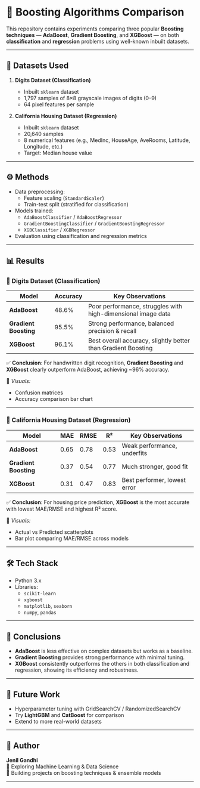 # 🚀 Boosting Algorithms Comparison  

This repository contains experiments comparing three popular **Boosting techniques** — **AdaBoost**, **Gradient Boosting**, and **XGBoost** — on both **classification** and **regression** problems using well-known inbuilt datasets.  

---

## 📂 Datasets Used  

1. **Digits Dataset (Classification)**  
   - Inbuilt `sklearn` dataset  
   - 1,797 samples of 8×8 grayscale images of digits (0–9)  
   - 64 pixel features per sample  

2. **California Housing Dataset (Regression)**  
   - Inbuilt `sklearn` dataset  
   - 20,640 samples  
   - 8 numerical features (e.g., MedInc, HouseAge, AveRooms, Latitude, Longitude, etc.)  
   - Target: Median house value  

---

## ⚙️ Methods  

- Data preprocessing:  
  - Feature scaling (`StandardScaler`)  
  - Train-test split (stratified for classification)  
- Models trained:  
  - `AdaBoostClassifier` / `AdaBoostRegressor`  
  - `GradientBoostingClassifier` / `GradientBoostingRegressor`  
  - `XGBClassifier` / `XGBRegressor`  
- Evaluation using classification and regression metrics  

---

## 📊 Results  

### 🔹 Digits Dataset (Classification)  

| Model              | Accuracy | Key Observations |
|---------------------|----------|------------------|
| **AdaBoost**        | 48.6%    | Poor performance, struggles with high-dimensional image data |
| **Gradient Boosting** | 95.5% | Strong performance, balanced precision & recall |
| **XGBoost**         | 96.1%    | Best overall accuracy, slightly better than Gradient Boosting |

✅ **Conclusion**: For handwritten digit recognition, **Gradient Boosting** and **XGBoost** clearly outperform AdaBoost, achieving ~96% accuracy.  

📌 *Visuals:*  
- Confusion matrices  
- Accuracy comparison bar chart  

---

### 🔹 California Housing Dataset (Regression)  

| Model              | MAE   | RMSE  | R²    | Key Observations |
|---------------------|-------|-------|-------|------------------|
| **AdaBoost**        | 0.65  | 0.78  | 0.53  | Weak performance, underfits |
| **Gradient Boosting** | 0.37 | 0.54 | 0.77 | Much stronger, good fit |
| **XGBoost**         | 0.31  | 0.47  | 0.83  | Best performer, lowest error |

✅ **Conclusion**: For housing price prediction, **XGBoost** is the most accurate with lowest MAE/RMSE and highest R² score.  

📌 *Visuals:*  
- Actual vs Predicted scatterplots  
- Bar plot comparing MAE/RMSE across models  


---

## 🛠️ Tech Stack  

- Python 3.x  
- Libraries:  
  - `scikit-learn`  
  - `xgboost`  
  - `matplotlib`, `seaborn`  
  - `numpy`, `pandas`  

---

## 📌 Conclusions  

- **AdaBoost** is less effective on complex datasets but works as a baseline.  
- **Gradient Boosting** provides strong performance with minimal tuning.  
- **XGBoost** consistently outperforms the others in both classification and regression, showing its efficiency and robustness.  

---

## 🔮 Future Work  

- Hyperparameter tuning with GridSearchCV / RandomizedSearchCV  
- Try **LightGBM** and **CatBoost** for comparison  
- Extend to more real-world datasets  

---

## 👤 Author  

**Jenil Gandhi**  
📌 Exploring Machine Learning & Data Science  
📌 Building projects on boosting techniques & ensemble models  

---
